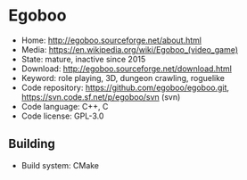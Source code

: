 # Egoboo

- Home: http://egoboo.sourceforge.net/about.html
- Media: https://en.wikipedia.org/wiki/Egoboo_(video_game)
- State: mature, inactive since 2015
- Download: http://egoboo.sourceforge.net/download.html
- Keyword: role playing, 3D, dungeon crawling, roguelike
- Code repository: https://github.com/egoboo/egoboo.git, https://svn.code.sf.net/p/egoboo/svn (svn)
- Code language: C++, C
- Code license: GPL-3.0

## Building

- Build system: CMake
